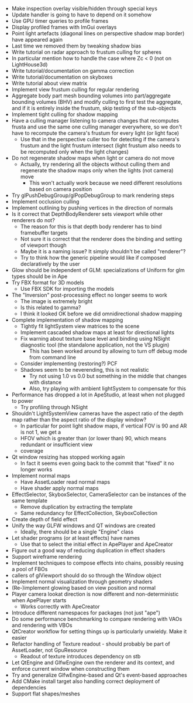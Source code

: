 - Make inspection overlay visible/hidden through special keys
 - Update handler is going to have to depend on it somehow
- Use GPU timer queries to profile frames
 - Display profiled frames with ImGui overlays
- Point light artefacts (diagonal lines on perspective shadow map border) have appeared again
 - Last time we removed them by tweaking shadow bias
- Write tutorial on radar approach to frustum culling for spheres
 - In particular mention how to handle the case where Zc < 0 (not on LightHouse3d) 
- Write tutorial/documentation on gamma correction
- Write tutorial/documentation on skyboxes
- Write tutorial about view matrix
- Implement view frustum culling for regular rendering
 - Aggregate body part mesh bounding volumes into part/aggregate bounding volumes (BHV) and modify
   culling to first test the aggregate, and if it is entirely inside the frustum, skip testing of
   the sub-objects
- Implement tight culling for shadow mapping
 - Have a culling manager listening to camera changes that recomputes frusta and use the same one
   culling manager everywhere, so we don't have to recompute the camera's frustum for every light
   (or light face)
    - Use that in the perspective culler too for detecting if the camera's frustum and the light
      frustum intersect (light frustum also needs to be recomputed only when the light changes)
 - Do not regenerate shadow maps when light or camera do not move
    - Actually, try rendering all the objects without culling them and regenerate the shadow maps
      only when the lights (not camera) move
        - This won't actually work because we need different resolutions based on camera position
- Try glPushDebugGroup/glPopDebugGroup to mark rendering steps
- Implement occlusion culling
- Implement outlining by pushing vertices in the direction of normals
- Is it correct that DepthBodyRenderer sets viewport while other renderers do not?
    - The reason for this is that depth body renderer has to bind framebuffer targets
    - Not sure it is correct that the renderer does the binding and setting of viewport though
    - Maybe it is a naming issue? It simply shouldn't be called "renderer"?
    - Try to think how the generic pipeline would like if composed declaratively by the user
- Glow should be independent of GLM: specializations of Uniform for glm types should be in Ape
- Try FBX format for 3D models
    - Use FBX SDK for importing the models
- The "Inversion" post-processing effect no longer seems to work
    - The image is extremely bright
    - Is this related to gamma?
    - I think it looked OK before we did omnidirectional shadow mapping
- Complete implementation of shadow mapping
   - Tightly fit lightSystem view matrices to the scene
   - Implement cascaded shadow maps at least for directional lights
   - Fix warning about texture base level and binding using NSight diagnostic tool (the standalone
     application, not the VS plugin)
       - This has been worked around by allowing to turn off debug mode from command line
   - Consider implementing (restoring?) PCF
   - Shadows seem to be neverending, this is not realistic
       - Try not using 1.0 vs 0.0 but something in the middle that changes with distance
       - Also, try playing with ambient lightSystem to compensate for this
- Performance has dropped a lot in ApeStudio, at least when not plugged to power
     - Try profiling through NSight
- Shouldn't LightSystemView cameras have the aspect ratio of the depth map rather than the aspect
  ratio of the display window?
    - In particular for point light shadow maps, if vertical FOV is 90 and AR is not 1, we get a
    - HFOV which is greater than (or lower than) 90, which means redundant or insufficient view
    - coverage 
- Qt window resizing has stopped working again
    - In fact it seems even going back to the commit that "fixed" it no longer works
- Implement normal maps
    - Have AssetLoader read normal maps
    - Have shader apply normal maps
- EffectSelector, SkyboxSelector, CameraSelector can be instances of the same template
    - Remove duplication by extracting the template
    - Same redundancy for EffectCollection, SkyboxCollection
- Create depth of field effect
- Unify the way GLFW windows and QT windows are created
    - Ideally, there should be a single "Engine" class
- Let shader programs (or at least effects) have names
    - Use that to select the initial effect in ApePlayer and ApeCreator
- Figure out a good way of reducing duplication in effect shaders
- Support wireframe rendering
- Implement techniques to compose effects into chains, possibly reusing a pool of FBOs
- callers of glViewport should do so through the Window object
- Implement normal visualization through geometry shaders
- (Re-)implement glowing based on view position and normal
- Player camera lookat direction is now different and non-deterministic when ApePlayer starts
    - Works correctly with ApeCreator
- Introduce different namespaces for packages (not just "ape")
- Do some performance benchmarking to compare rendering with VAOs and rendering with VBOs
- QtCreator workflow for setting things up is particularly unwieldy. Make it easier
- Refactor handling of Texture readout - should probably be part of AssetLoader, not GpuResource
    - Readout of texture introduces dependency on stb
- Let QtEngine and GlfwEngine own the renderer and its context, and enforce current window when
  constructing them
- Try and generalize GlfwEngine-based and Qt's event-based approaches
- Add CMake install target also handling correct deployment of dependencies
- Support flat shapes/meshes
